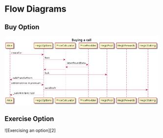 # Flow Diagrams

## Buy Option

![Buying an option][1]

## Exercise Option

![Exercising an option][2]

[1]: buy.png
[1]: exercise.png
